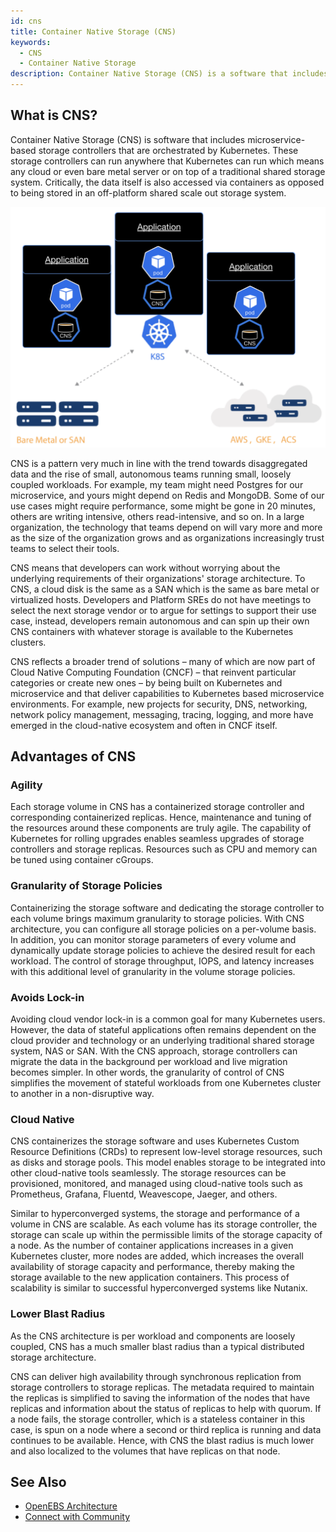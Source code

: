 ```yaml
---
id: cns
title: Container Native Storage (CNS)
keywords: 
  - CNS
  - Container Native Storage
description: Container Native Storage (CNS) is a software that includes microservice based storage controllers that are orchestrated by Kubernetes.
---
```


## What is CNS?

Container Native Storage (CNS) is software that includes microservice-based storage controllers that are orchestrated by Kubernetes. These storage controllers can run anywhere that Kubernetes can run which means any cloud or even bare metal server or on top of a traditional shared storage system. Critically, the data itself is also accessed via containers as opposed to being stored in an off-platform shared scale out storage system.

[![Container Native Storage](../assets/cas.svg)](../assets/cas.svg)

CNS is a pattern very much in line with the trend towards disaggregated data and the rise of small, autonomous teams running small, loosely coupled workloads. For example, my team might need Postgres for our microservice, and yours might depend on Redis and MongoDB. Some of our use cases might require performance, some might be gone in 20 minutes, others are writing intensive, others read-intensive, and so on. In a large organization, the technology that teams depend on will vary more and more as the size of the organization grows and as organizations increasingly trust teams to select their tools.

CNS means that developers can work without worrying about the underlying requirements of their organizations' storage architecture. To CNS, a cloud disk is the same as a SAN which is the same as bare metal or virtualized hosts. Developers and Platform SREs do not have meetings to select the next storage vendor or to argue for settings to support their use case, instead, developers remain autonomous and can spin up their own CNS containers with whatever storage is available to the Kubernetes clusters.

CNS reflects a broader trend of solutions – many of which are now part of Cloud Native Computing Foundation (CNCF) – that reinvent particular categories or create new ones – by being built on Kubernetes and microservice and that deliver capabilities to Kubernetes based microservice environments. For example, new projects for security, DNS, networking, network policy management, messaging, tracing, logging, and more have emerged in the cloud-native ecosystem and often in CNCF itself.

## Advantages of CNS

### Agility

Each storage volume in CNS has a containerized storage controller and corresponding containerized replicas. Hence, maintenance and tuning of the resources around these components are truly agile. The capability of Kubernetes for rolling upgrades enables seamless upgrades of storage controllers and storage replicas. Resources such as CPU and memory can be tuned using container cGroups. 

### Granularity of Storage Policies

Containerizing the storage software and dedicating the storage controller to each volume brings maximum granularity to storage policies. With CNS architecture, you can configure all storage policies on a per-volume basis. In addition, you can monitor storage parameters of every volume and dynamically update storage policies to achieve the desired result for each workload. The control of storage throughput, IOPS, and latency increases with this additional level of granularity in the volume storage policies.

### Avoids Lock-in

Avoiding cloud vendor lock-in is a common goal for many Kubernetes users. However, the data of stateful applications often remains dependent on the cloud provider and technology or an underlying traditional shared storage system, NAS or SAN. With the CNS approach, storage controllers can migrate the data in the background per workload and live migration becomes simpler. In other words, the granularity of control of CNS simplifies the movement of stateful workloads from one Kubernetes cluster to another in a non-disruptive way.

### Cloud Native

CNS containerizes the storage software and uses Kubernetes Custom Resource Definitions (CRDs) to represent low-level storage resources, such as disks and storage pools. This model enables storage to be integrated into other cloud-native tools seamlessly. The storage resources can be provisioned, monitored, and managed using cloud-native tools such as Prometheus, Grafana, Fluentd, Weavescope, Jaeger, and others.

Similar to hyperconverged systems, the storage and performance of a volume in CNS are scalable. As each volume has its storage controller, the storage can scale up within the permissible limits of the storage capacity of a node. As the number of container applications increases in a given Kubernetes cluster, more nodes are added, which increases the overall availability of storage capacity and performance, thereby making the storage available to the new application containers. This process of scalability is similar to successful hyperconverged systems like Nutanix. 

### Lower Blast Radius

As the CNS architecture is per workload and components are loosely coupled, CNS has a much smaller blast radius than a typical distributed storage architecture. 

CNS can deliver high availability through synchronous replication from storage controllers to storage replicas. The metadata required to maintain the replicas is simplified to saving the information of the nodes that have replicas and information about the status of replicas to help with quorum. If a node fails, the storage controller, which is a stateless container in this case, is spun on a node where a second or third replica is running and data continues to be available. Hence, with CNS the blast radius is much lower and also localized to the volumes that have replicas on that node. 

## See Also

- [OpenEBS Architecture](architecture.md)
- [Connect with Community](../community.md)